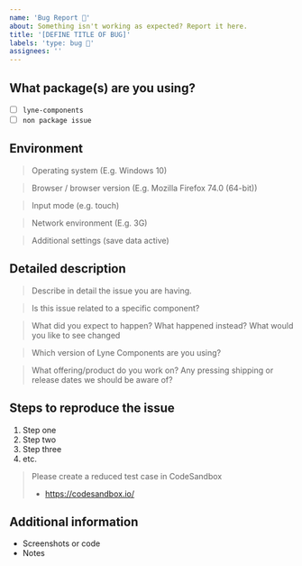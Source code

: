 ```yaml
---
name: 'Bug Report 🐛'
about: Something isn't working as expected? Report it here.
title: '[DEFINE TITLE OF BUG]'
labels: 'type: bug 🐛'
assignees: ''
---
```


<!-- Feel free to remove sections that aren't relevant.

## Title line template: [Title]: Brief description

-->

## What package(s) are you using?

<!--
  Add an x in one of the options below, for example:
- [x] package name
-->

- [ ] `lyne-components`
- [ ] `non package issue`

## Environment

> Operating system (E.g. Windows 10)

> Browser / browser version (E.g. Mozilla Firefox 74.0 (64-bit))

> Input mode (e.g. touch)

> Network environment (E.g. 3G)

> Additional settings (save data active)

## Detailed description

> Describe in detail the issue you are having.

> Is this issue related to a specific component?

> What did you expect to happen? What happened instead? What would you like to
> see changed

> Which version of Lyne Components are you using?

> What offering/product do you work on? Any pressing shipping or release dates we
> should be aware of?

## Steps to reproduce the issue

1. Step one
2. Step two
3. Step three
4. etc.

> Please create a reduced test case in CodeSandbox
>
> - https://codesandbox.io/

## Additional information

- Screenshots or code
- Notes
